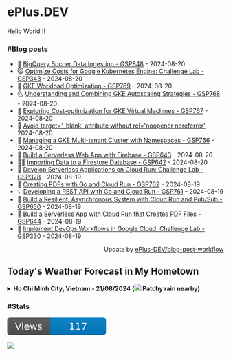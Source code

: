 # ePlus.DEV

Hello World!!!

### #Blog posts

- 🧰 [BigQuery Soccer Data Ingestion - GSP848](https://eplus.dev/bigquery-soccer-data-ingestion-gsp848) - 2024-08-20 
- 😺 [Optimize Costs for Google Kubernetes Engine: Challenge Lab - GSP343](https://eplus.dev/optimize-costs-for-google-kubernetes-engine-challenge-lab-gsp343) - 2024-08-20 
- 🗽 [GKE Workload Optimization - GSP769](https://eplus.dev/gke-workload-optimization-gsp769) - 2024-08-20 
- 🌜 [Understanding and Combining GKE Autoscaling Strategies - GSP768](https://eplus.dev/understanding-and-combining-gke-autoscaling-strategies-gsp768) - 2024-08-20 
- 📝 [Exploring Cost-optimization for GKE Virtual Machines - GSP767](https://eplus.dev/exploring-cost-optimization-for-gke-virtual-machines-gsp767) - 2024-08-20 
- 🚀 [Avoid target=&#39;_blank&#39; attribute without rel=&#39;noopener noreferrer&#39;](https://eplus.dev/avoid-targetblank-attribute-without-relnoopener-noreferrer) - 2024-08-20 
- 💼 [Managing a GKE Multi-tenant Cluster with Namespaces - GSP766](https://eplus.dev/managing-a-gke-multi-tenant-cluster-with-namespaces-gsp766) - 2024-08-20 
- 🦣 [Build a Serverless Web App with Firebase - GSP643](https://eplus.dev/build-a-serverless-web-app-with-firebase-gsp643) - 2024-08-20 
- 👨‍🏫 [Importing Data to a Firestore Database - GSP642](https://eplus.dev/importing-data-to-a-firestore-database-gsp642) - 2024-08-20 
- 🔭 [Develop Serverless Applications on Cloud Run: Challenge Lab - GSP328](https://eplus.dev/develop-serverless-applications-on-cloud-run-challenge-lab-gsp328) - 2024-08-19 
- 🤡 [Creating PDFs with Go and Cloud Run - GSP762](https://eplus.dev/creating-pdfs-with-go-and-cloud-run-gsp762) - 2024-08-19 
- 💡 [Developing a REST API with Go and Cloud Run - GSP761](https://eplus.dev/developing-a-rest-api-with-go-and-cloud-run-gsp761) - 2024-08-19 
- 🦣 [Build a Resilient, Asynchronous System with Cloud Run and Pub/Sub - GSP650](https://eplus.dev/build-a-resilient-asynchronous-system-with-cloud-run-and-pubsub-gsp650) - 2024-08-19 
- 💪 [Build a Serverless App with Cloud Run that Creates PDF Files - GSP644](https://eplus.dev/build-a-serverless-app-with-cloud-run-that-creates-pdf-files-gsp644) - 2024-08-19 
- 🤡 [Implement DevOps Workflows in Google Cloud: Challenge Lab - GSP330](https://eplus.dev/implement-devops-workflows-in-google-cloud-challenge-lab-gsp330) - 2024-08-19 


<div align="right">
    Update by <a target="_blank" href="https://github.com/ePlus-DEV/blog-post-workflow">ePlus-DEV/blog-post-workflow</a>
</div>


## Today's Weather Forecast in My Hometown



<details>
    <summary><b>Ho Chi Minh City, Vietnam - 21/08/2024 (<img src="https://cdn.weatherapi.com/weather/64x64/day/176.png" width="25" /> Patchy rain nearby)</b>
    </summary>

    
<table>
    <tr>
        <th>Hour</th>
        <td>00:00</td><td>01:00</td><td>02:00</td><td>03:00</td><td>04:00</td><td>05:00</td><td>06:00</td><td>07:00</td><td>08:00</td><td>09:00</td><td>10:00</td><td>11:00</td><td>12:00</td><td>13:00</td><td>14:00</td><td>15:00</td><td>16:00</td><td>17:00</td><td>18:00</td><td>19:00</td><td>20:00</td><td>21:00</td><td>22:00</td><td>23:00</td>
    </tr>
    <tr>
        <th>Weather</th>
        <td><img src="https://cdn.weatherapi.com/weather/64x64/night/113.png"></img></td><td><img src="https://cdn.weatherapi.com/weather/64x64/night/116.png"></img></td><td><img src="https://cdn.weatherapi.com/weather/64x64/night/113.png"></img></td><td><img src="https://cdn.weatherapi.com/weather/64x64/night/113.png"></img></td><td><img src="https://cdn.weatherapi.com/weather/64x64/night/113.png"></img></td><td><img src="https://cdn.weatherapi.com/weather/64x64/night/113.png"></img></td><td><img src="https://cdn.weatherapi.com/weather/64x64/day/113.png"></img></td><td><img src="https://cdn.weatherapi.com/weather/64x64/day/113.png"></img></td><td><img src="https://cdn.weatherapi.com/weather/64x64/day/113.png"></img></td><td><img src="https://cdn.weatherapi.com/weather/64x64/day/116.png"></img></td><td><img src="https://cdn.weatherapi.com/weather/64x64/day/116.png"></img></td><td><img src="https://cdn.weatherapi.com/weather/64x64/day/176.png"></img></td><td><img src="https://cdn.weatherapi.com/weather/64x64/day/122.png"></img></td><td><img src="https://cdn.weatherapi.com/weather/64x64/day/266.png"></img></td><td><img src="https://cdn.weatherapi.com/weather/64x64/day/119.png"></img></td><td><img src="https://cdn.weatherapi.com/weather/64x64/day/176.png"></img></td><td><img src="https://cdn.weatherapi.com/weather/64x64/day/176.png"></img></td><td><img src="https://cdn.weatherapi.com/weather/64x64/day/116.png"></img></td><td><img src="https://cdn.weatherapi.com/weather/64x64/day/113.png"></img></td><td><img src="https://cdn.weatherapi.com/weather/64x64/night/113.png"></img></td><td><img src="https://cdn.weatherapi.com/weather/64x64/night/116.png"></img></td><td><img src="https://cdn.weatherapi.com/weather/64x64/night/116.png"></img></td><td><img src="https://cdn.weatherapi.com/weather/64x64/night/176.png"></img></td><td><img src="https://cdn.weatherapi.com/weather/64x64/night/113.png"></img></td>
    </tr>
    <tr>
        <th>Condition</th>
        <td width="200px">Clear </td><td width="200px">Partly cloudy</td><td width="200px">Clear </td><td width="200px">Clear </td><td width="200px">Clear </td><td width="200px">Clear </td><td width="200px">Sunny</td><td width="200px">Sunny</td><td width="200px">Sunny</td><td width="200px">Partly Cloudy </td><td width="200px">Partly Cloudy </td><td width="200px">Patchy rain nearby</td><td width="200px">Overcast </td><td width="200px">Light drizzle</td><td width="200px">Cloudy </td><td width="200px">Patchy rain nearby</td><td width="200px">Patchy rain nearby</td><td width="200px">Partly Cloudy </td><td width="200px">Sunny</td><td width="200px">Clear </td><td width="200px">Partly Cloudy </td><td width="200px">Partly Cloudy </td><td width="200px">Patchy rain nearby</td><td width="200px">Clear </td>
    </tr>
    <tr>
        <th>Temperature</th>
        <td>26.9 °C</td><td>28.4 °C</td><td>26.3 °C</td><td>26.2 °C</td><td>26.1 °C</td><td>26.1 °C</td><td>26.1 °C</td><td>27.2 °C</td><td>28.9 °C</td><td>30.6 °C</td><td>32 °C</td><td>33.2 °C</td><td>34.1 °C</td><td>33.6 °C</td><td>32.7 °C</td><td>32.5 °C</td><td>31.3 °C</td><td>30.6 °C</td><td>29.2 °C</td><td>28.6 °C</td><td>28.3 °C</td><td>27.9 °C</td><td>27.6 °C</td><td>27.2 °C</td>
    </tr>
    <tr>
        <th>Wind</th>
        <td>9 kph</td><td>4 kph</td><td>7.2 kph</td><td>5.8 kph</td><td>4.7 kph</td><td>4.3 kph</td><td>1.4 kph</td><td>3.2 kph</td><td>3.6 kph</td><td>5.4 kph</td><td>7.6 kph</td><td>9.7 kph</td><td>9.4 kph</td><td>8.3 kph</td><td>7.6 kph</td><td>6.1 kph</td><td>8.6 kph</td><td>11.5 kph</td><td>11.5 kph</td><td>9 kph</td><td>8.3 kph</td><td>8.3 kph</td><td>9 kph</td><td>9 kph</td>
    </tr>
</table>


<div align="right">
    Updated at: 2024-08-20T18:54:39Z - by <a target="_blank"
        href="https://github.com/ePlus-DEV/weather-forecast">ePlus-DEV/weather-forecast</a>
</div>
</details>


### #Stats

[![Image of counter](https://github.com/ePlus-DEV/view-counter/blob/main/svg/685088620/badge.svg)](https://github.com/ePlus-DEV/view-counter/blob/main/readme/685088620/week.md)

![](https://komarev.com/ghpvc/?username=ePlus-DEV&style=for-the-badge)
